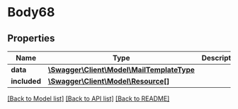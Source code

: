 # Body68

## Properties
Name | Type | Description | Notes
------------ | ------------- | ------------- | -------------
**data** | [**\Swagger\Client\Model\MailTemplateType**](MailTemplateType.md) |  | [optional] 
**included** | [**\Swagger\Client\Model\Resource[]**](Resource.md) |  | [optional] 

[[Back to Model list]](../../README.md#documentation-for-models) [[Back to API list]](../../README.md#documentation-for-api-endpoints) [[Back to README]](../../README.md)

